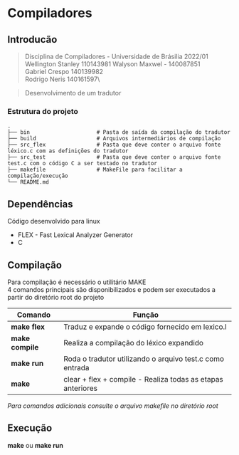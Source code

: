 # Compiladores

## Introducão
> Disciplina de Compiladores - Universidade de Brásilia 2022/01
Wellington Stanley 110143981
Walyson Maxwel - 140087851\
Gabriel Crespo 140139982\
Rodrigo Neris 140161597\

> Desenvolvimento de um tradutor

### Estrutura do projeto

    .
    ├── bin                     # Pasta de saída da compilação do tradutor
    ├── build                   # Arquivos intermediários de compilação
    ├── src_flex                # Pasta que deve conter o arquivo fonte léxico.c com as definições do tradutor
    ├── src_test                # Pasta que deve conter o arquivo fonte test.c com o código C a ser testado no tradutor
    ├── makefile                # MakeFile para facilitar a compilação/execução
    └── README.md

## Dependências
Código desenvolvido para linux
- FLEX - Fast Lexical Analyzer Generator
- C

## Compilação
Para compilação é necessário o utilitário MAKE\
4 comandos principais são disponibilizados e podem ser executados a partir do diretório root do projeto

| Comando | Função |
| ------ | ------ |
|**make flex**|   Traduz e expande o código fornecido em lexico.l|
|**make compile**|  Realiza a compilação do léxico expandido |
|**make run**|  Roda o tradutor utilizando o arquivo test.c como entrada |
|**make**|  clear + flex + compile - Realiza todas as etapas anteriores|
*Para comandos adicionais consulte o arquivo makefile no diretório root*

## Execução
**make** ou **make run**

